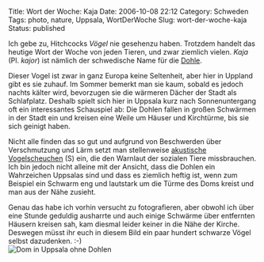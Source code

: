 Title: Wort der Woche: Kaja
Date: 2006-10-08 22:12
Category: Schweden
Tags: photo, nature, Uppsala, WortDerWoche
Slug: wort-der-woche-kaja
Status: published

Ich gebe zu, Hitchcocks *Vögel* nie gesehenzu haben. Trotzdem handelt
das heutige Wort der Woche von jeden Tieren, und zwar ziemlich vielen.
*Kaja* (Pl. *kajor*) ist nämlich der schwedische Name für die
[Dohle](http://de.wikipedia.org/wiki/Dohle_%28Vogel%29).

Dieser Vogel ist zwar in ganz Europa keine Seltenheit, aber hier in
Uppland gibt es sie zuhauf. Im Sommer bemerkt man sie kaum, sobald es
jedoch nachts kälter wird, bevorzugen sie die wärmeren Dächer der Stadt
als Schlafplatz. Deshalb spielt sich hier in Uppsala kurz nach
Sonnenuntergang oft ein interessantes Schauspiel ab: Die Dohlen fallen
in großen Schwärmen in der Stadt ein und kreisen eine Weile um Häuser
und Kirchtürme, bis sie sich geinigt haben.

Nicht alle finden das so gut und aufgrund von Beschwerden über
Verschmutzung und Lärm setzt man stellenweise [akustische
Vogelscheuchen](http://svt.se/svt/jsp/Crosslink.jsp?d=6107&a=442678) (S)
ein, die den Warnlaut der sozialen Tiere missbrauchen. Ich bin jedoch
nicht alleine mit der Ansicht, dass die Dohlen ein Wahrzeichen Uppsalas
sind und dass es ziemlich heftig ist, wenn zum Beispiel ein Schwarm eng
und lautstark um die Türme des Doms kreist und man aus der Nähe zusieht.

Genau das habe ich vorhin versucht zu fotografieren, aber obwohl ich
über eine Stunde geduldig ausharrte und auch einige Schwärme über
entfernten Häusern kreisen sah, kam diesmal leider keiner in die Nähe
der Kirche. Deswegen müsst ihr euch in diesem Bild ein paar hundert
schwarze Vögel selbst dazudenken. :-)  
![Dom in Uppsala ohne
Dohlen](/pic/ingakajor.jpg "Dom in Uppsala ohne Dohlen")

